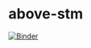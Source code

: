 # above-stm
[![Binder](https://mybinder.org/badge_logo.svg)](https://mybinder.org/v2/gh/jjmcnelis/above-stm/master)
